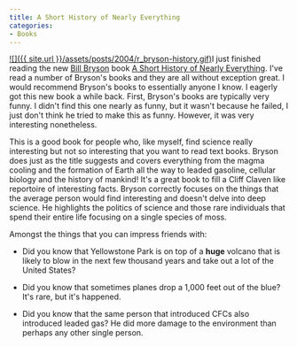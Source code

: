 ```yaml
---
title: A Short History of Nearly Everything
categories:
- Books
---
```


[![]({{ site.url }}/assets/posts/2004/r_bryson-history.gif)](http://search.barnesandnoble.com/booksearch/isbnInquiry.asp?isbn=0767908171)I just finished reading the new [Bill Bryson](http://www.randomhouse.com/features/billbryson/home.html) book [A Short History of Nearly Everything](http://search.barnesandnoble.com/booksearch/isbnInquiry.asp?isbn=0767908171). I've read a number of Bryson's books and they are all without exception great. I would recommend Bryson's books to essentially anyone I know. I eagerly got this new book a while back. First, Bryson's books are typically very funny. I didn't find this one nearly as funny, but it wasn't because he failed, I just don't think he tried to make this as funny. However, it was very interesting nonetheless.

This is a good book for people who, like myself, find science really interesting but not so interesting that you want to read text books. Bryson does just as the title suggests and covers everything from the magma cooling and the formation of Earth all the way to leaded gasoline, cellular biology and the history of mankind! It's a great book to fill a Cliff Claven like reportoire of interesting facts. Bryson correctly focuses on the things that the average person would find interesting and doesn't delve into deep science. He highlights the politics of science and those rare individuals that spend their entire life focusing on a single species of moss.

Amongst the things that you can impress friends with:



  * Did you know that Yellowstone Park is on top of a **huge** volcano that is likely to blow in the next few thousand years and take out a lot of the United States?


  * Did you know that sometimes planes drop a 1,000 feet out of the blue? It's rare, but it's happened.


  * Did you know that the same person that introduced CFCs also introduced leaded gas? He did more damage to the environment than perhaps any other single person.


